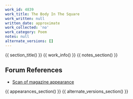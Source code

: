 ```yaml
---
work_id: 4839
work_title: The Body In The Square
work_written: null
written_date: approximate
work_collected: 'no'
work_category: Poem
notes: null
alternate_versions: []
---
```


{{ section_title() }}
{{ work_info() }}
{{ notes_section() }}
## Forum References
- [Scan of magazine appearance](https://bukowskiforum.com/threads/the-body-in-the-square-undated-poem.6536/)

{{ appearances_section() }}
{{ alternate_versions_section() }}